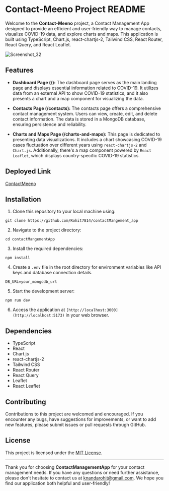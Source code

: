 # Contact-Meeno Project README

Welcome to the **Contact-Meeno** project, a Contact Management App designed to provide an efficient and user-friendly way to manage contacts, visualize COVID-19 data, and explore charts and maps. This application is built using TypeScript, Chart.js, react-chartjs-2, Tailwind CSS, React Router, React Query, and React Leaflet.

![Screenshot_32](https://github.com/TusharTechs/ContactMeeno/assets/56952465/6a27a1bf-e9f2-483d-b388-e823316c0d5e)

## Features

- **Dashboard Page (/):** The dashboard page serves as the main landing page and displays essential information related to COVID-19. It utilizes data from an external API to show COVID-19 statistics, and it also presents a chart and a map component for visualizing the data.

- **Contacts Page (/contacts):** The contacts page offers a comprehensive contact management system. Users can view, create, edit, and delete contact information. The data is stored in a MongoDB database, ensuring persistence and reliability.

- **Charts and Maps Page (/charts-and-maps):** This page is dedicated to presenting data visualizations. It includes a chart showcasing COVID-19 cases fluctuation over different years using `react-chartjs-2` and `Chart.js`. Additionally, there's a map component powered by `React Leaflet`, which displays country-specific COVID-19 statistics.

## Deployed Link

[ContactMeeno](https://contact-meeno.vercel.app/)

## Installation

1. Clone this repository to your local machine using:

`git clone https://github.com/Rohit7814/contactMangement_app`

2. Navigate to the project directory:

`cd contactMangementApp`

3. Install the required dependencies:

`npm install`

4. Create a `.env` file in the root directory for environment variables like API keys and database connection details.

`DB_URL=your_mongodb_url`

5. Start the development server:

`npm run dev`

6. Access the application at `[http://localhost:3000](http://localhost:5173)` in your web browser.

## Dependencies

- TypeScript
- React
- Chart.js
- react-chartjs-2
- Tailwind CSS
- React Router
- React Query
- Leaflet
- React Leaflet

## Contributing

Contributions to this project are welcomed and encouraged. If you encounter any bugs, have suggestions for improvements, or want to add new features, please submit issues or pull requests through GitHub.

## License

This project is licensed under the [MIT License](LICENSE).

---

Thank you for choosing **ContactManagementApp** for your contact management needs. If you have any questions or need further assistance, please don't hesitate to contact us at knandarohit@gmail.com. We hope you find our application both helpful and user-friendly!
